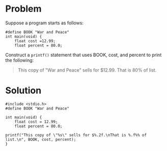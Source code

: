 # Problem
Suppose a program starts as follows:

    #define BOOK "War and Peace" 
    int main(void) {
        float cost =12.99; 
        float percent = 80.0;
        
Construct a `printf()` statement that uses BOOK, cost, and percent to print the following:
>This copy of "War and Peace" sells for $12.99. That is 80% of list.

# Solution

    #include <stdio.h>
    #define BOOK "War and Peace"

    int main(void) {
        float cost = 12.99;
        float percent = 80.0;

    printf("This copy of \"%s\" sells for $%.2f.\nThat is %.f%% of list.\n", BOOK, cost, percent);
    }

